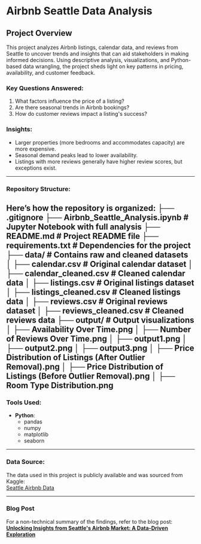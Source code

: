 
# Airbnb Seattle Data Analysis

## Project Overview
This project analyzes Airbnb listings, calendar data, and reviews from Seattle to uncover trends and insights that can aid stakeholders in making informed decisions. Using descriptive analysis, visualizations, and Python-based data wrangling, the project sheds light on key patterns in pricing, availability, and customer feedback.

### Key Questions Answered:
1. What factors influence the price of a listing?
2. Are there seasonal trends in Airbnb bookings?
3. How do customer reviews impact a listing's success?

### Insights:
- Larger properties (more bedrooms and accommodates capacity) are more expensive.
- Seasonal demand peaks lead to lower availability.
- Listings with more reviews generally have higher review scores, but exceptions exist.

---

### Repository Structure:
Here’s how the repository is organized:
├── .gitignore
├── Airbnb_Seattle_Analysis.ipynb # Jupyter Notebook with full analysis
├── README.md # Project README file
├── requirements.txt # Dependencies for the project
├── data/ # Contains raw and cleaned datasets
│ ├── calendar.csv # Original calendar dataset
│ ├── calendar_cleaned.csv # Cleaned calendar data
│ ├── listings.csv # Original listings dataset
│ ├── listings_cleaned.csv # Cleaned listings data
│ ├── reviews.csv # Original reviews dataset
│ ├── reviews_cleaned.csv # Cleaned reviews data
├── output/ # Output visualizations
│ ├── Availability Over Time.png
│ ├── Number of Reviews Over Time.png
│ ├── output1.png
│ ├── output2.png
│ ├── output3.png
│ ├── Price Distribution of Listings (After Outlier Removal).png
│ ├── Price Distribution of Listings (Before Outlier Removal).png
│ ├── Room Type Distribution.png
---

### Tools Used:
- **Python**:
  - pandas
  - numpy
  - matplotlib
  - seaborn

---

### Data Source:
The data used in this project is publicly available and was sourced from Kaggle:  
[Seattle Airbnb Data](https://www.kaggle.com/datasets/airbnb/seattle/data)

---

### Blog Post
For a non-technical summary of the findings, refer to the blog post:  
**[Unlocking Insights from Seattle's Airbnb Market: A Data-Driven Exploration](https://medium.com/@cw.smith_12977/unlocking-insights-from-seattles-airbnb-market-a-data-driven-exploration-8e5a1d496265)**